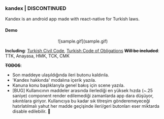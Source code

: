 ### kandex | DISCONTINUED
Kandex is an android app made with react-native for Turkish laws.

#### Demo
<p  align="center">![sample.gif](sample.gif)</p>

**Including**: [Turkish Civil Code](https://www.mevzuat.gov.tr/MevzuatMetin/1.5.4721.pdf), [Turkish Code of Obligations](https://www.mevzuat.gov.tr/MevzuatMetin/1.5.6098.pdf)
**~~Will be included~~**: TTK, Anayasa, HMK, TCK, CMK

**~~TODOS~~**:
* Son maddeye ulaşıldığında ileri butonu kaldırıla.
* 'Kandex hakkında' modalına içerik yazıla.
* Kanuna konu başlıklarıyla genel bakış için scene yazıla.
* [BUG] Kullanıcının maddeler arasında ilerlediği en yüksek hızda (~.25 saniye) component render edilemediği zamanlarda app dara düşüyor, sıkıntılara giriyor. Kullanıcıya bu kadar sık titreşim gönderemeyeceği hatırlatılmalı yahut her madde geçişinde ileri/geri butonları eser miktarda disable edilebilir. :panda_face: